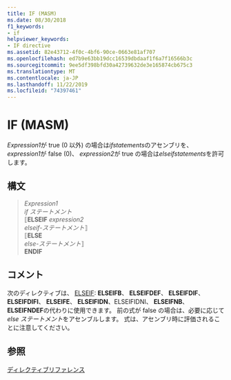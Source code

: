 ```yaml
---
title: IF (MASM)
ms.date: 08/30/2018
f1_keywords:
- if
helpviewer_keywords:
- IF directive
ms.assetid: 82e43712-4f0c-4bf6-90ce-0663e81af707
ms.openlocfilehash: ed7b9e63bb19dcc16539dbdaaf1f6a7f16566b3c
ms.sourcegitcommit: 9ee5df398bfd30a42739632de3e165874cb675c3
ms.translationtype: MT
ms.contentlocale: ja-JP
ms.lasthandoff: 11/22/2019
ms.locfileid: "74397461"
---
```

# <a name="if-masm"></a>IF (MASM)

*Expression1*が true (0 以外) の場合は*ifstatements*のアセンブリを、 *expression1*が false (0)、 *expression2*が true の場合は*elseifstatements*を許可します。

## <a name="syntax"></a>構文

> *Expression1*\
> *if ステートメント*\
> ⟦**ELSEIF** *expression2*\
> *elseif-ステートメント*⟧ \
> ⟦**ELSE**\
> *else-ステートメント*⟧ \
> **ENDIF**

## <a name="remarks"></a>コメント

次のディレクティブは、 [ELSEIF](../../assembler/masm/elseif-masm.md): **ELSEIFB**、 **ELSEIFDEF**、 **ELSEIFDIF**、 **ELSEIFDIFI**、 **ELSEIFE**、 **ELSEIFIDN**、ELSEIFIDNI、 **ELSEIFNB**、 **ELSEIFNDEF**の代わりに使用できます。 前の式が false の場合は、必要に応じて*else ステートメント*をアセンブルします。 式は、アセンブリ時に評価されることに注意してください。

## <a name="see-also"></a>参照

[ディレクティブリファレンス](directives-reference.md)
